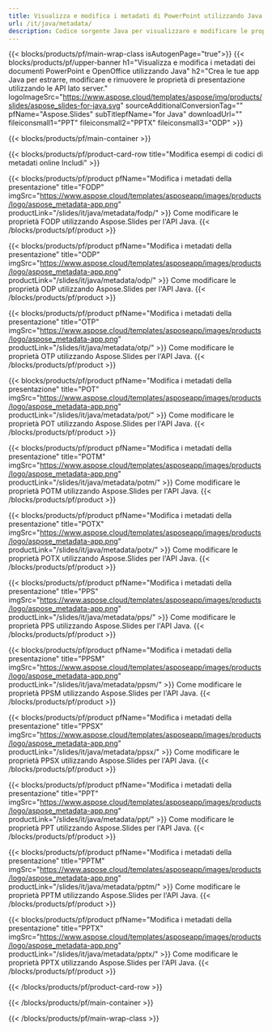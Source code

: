 ```yaml
---
title: Visualizza e modifica i metadati di PowerPoint utilizzando Java
url: /it/java/metadata/
description: Codice sorgente Java per visualizzare e modificare le proprietà della presentazione
---
```


{{< blocks/products/pf/main-wrap-class isAutogenPage="true">}}
{{< blocks/products/pf/upper-banner h1="Visualizza e modifica i metadati dei documenti PowerPoint e OpenOffice utilizzando Java" h2="Crea le tue app Java per estrarre, modificare e rimuovere le proprietà di presentazione utilizzando le API lato server." logoImageSrc="https://www.aspose.cloud/templates/aspose/img/products/slides/aspose_slides-for-java.svg" sourceAdditionalConversionTag="" pfName="Aspose.Slides" subTitlepfName="for Java" downloadUrl="" fileiconsmall1="PPT" fileiconsmall2="PPTX" fileiconsmall3="ODP" >}}

{{< blocks/products/pf/main-container >}}

{{< blocks/products/pf/product-card-row title="Modifica esempi di codici di metadati online Includi" >}}

{{< blocks/products/pf/product pfName="Modifica i metadati della presentazione" title="FODP" imgSrc="https://www.aspose.cloud/templates/asposeapp/images/products/logo/aspose_metadata-app.png" productLink="/slides/it/java/metadata/fodp/" >}}
Come modificare le proprietà FODP utilizzando Aspose.Slides per l'API Java.
{{< /blocks/products/pf/product >}}

{{< blocks/products/pf/product pfName="Modifica i metadati della presentazione" title="ODP" imgSrc="https://www.aspose.cloud/templates/asposeapp/images/products/logo/aspose_metadata-app.png" productLink="/slides/it/java/metadata/odp/" >}}
Come modificare le proprietà ODP utilizzando Aspose.Slides per l'API Java.
{{< /blocks/products/pf/product >}}

{{< blocks/products/pf/product pfName="Modifica i metadati della presentazione" title="OTP" imgSrc="https://www.aspose.cloud/templates/asposeapp/images/products/logo/aspose_metadata-app.png" productLink="/slides/it/java/metadata/otp/" >}}
Come modificare le proprietà OTP utilizzando Aspose.Slides per l'API Java.
{{< /blocks/products/pf/product >}}

{{< blocks/products/pf/product pfName="Modifica i metadati della presentazione" title="POT" imgSrc="https://www.aspose.cloud/templates/asposeapp/images/products/logo/aspose_metadata-app.png" productLink="/slides/it/java/metadata/pot/" >}}
Come modificare le proprietà POT utilizzando Aspose.Slides per l'API Java.
{{< /blocks/products/pf/product >}}

{{< blocks/products/pf/product pfName="Modifica i metadati della presentazione" title="POTM" imgSrc="https://www.aspose.cloud/templates/asposeapp/images/products/logo/aspose_metadata-app.png" productLink="/slides/it/java/metadata/potm/" >}}
Come modificare le proprietà POTM utilizzando Aspose.Slides per l'API Java.
{{< /blocks/products/pf/product >}}

{{< blocks/products/pf/product pfName="Modifica i metadati della presentazione" title="POTX" imgSrc="https://www.aspose.cloud/templates/asposeapp/images/products/logo/aspose_metadata-app.png" productLink="/slides/it/java/metadata/potx/" >}}
Come modificare le proprietà POTX utilizzando Aspose.Slides per l'API Java.
{{< /blocks/products/pf/product >}}

{{< blocks/products/pf/product pfName="Modifica i metadati della presentazione" title="PPS" imgSrc="https://www.aspose.cloud/templates/asposeapp/images/products/logo/aspose_metadata-app.png" productLink="/slides/it/java/metadata/pps/" >}}
Come modificare le proprietà PPS utilizzando Aspose.Slides per l'API Java.
{{< /blocks/products/pf/product >}}

{{< blocks/products/pf/product pfName="Modifica i metadati della presentazione" title="PPSM" imgSrc="https://www.aspose.cloud/templates/asposeapp/images/products/logo/aspose_metadata-app.png" productLink="/slides/it/java/metadata/ppsm/" >}}
Come modificare le proprietà PPSM utilizzando Aspose.Slides per l'API Java.
{{< /blocks/products/pf/product >}}

{{< blocks/products/pf/product pfName="Modifica i metadati della presentazione" title="PPSX" imgSrc="https://www.aspose.cloud/templates/asposeapp/images/products/logo/aspose_metadata-app.png" productLink="/slides/it/java/metadata/ppsx/" >}}
Come modificare le proprietà PPSX utilizzando Aspose.Slides per l'API Java.
{{< /blocks/products/pf/product >}}

{{< blocks/products/pf/product pfName="Modifica i metadati della presentazione" title="PPT" imgSrc="https://www.aspose.cloud/templates/asposeapp/images/products/logo/aspose_metadata-app.png" productLink="/slides/it/java/metadata/ppt/" >}}
Come modificare le proprietà PPT utilizzando Aspose.Slides per l'API Java.
{{< /blocks/products/pf/product >}}

{{< blocks/products/pf/product pfName="Modifica i metadati della presentazione" title="PPTM" imgSrc="https://www.aspose.cloud/templates/asposeapp/images/products/logo/aspose_metadata-app.png" productLink="/slides/it/java/metadata/pptm/" >}}
Come modificare le proprietà PPTM utilizzando Aspose.Slides per l'API Java.
{{< /blocks/products/pf/product >}}

{{< blocks/products/pf/product pfName="Modifica i metadati della presentazione" title="PPTX" imgSrc="https://www.aspose.cloud/templates/asposeapp/images/products/logo/aspose_metadata-app.png" productLink="/slides/it/java/metadata/pptx/" >}}
Come modificare le proprietà PPTX utilizzando Aspose.Slides per l'API Java.
{{< /blocks/products/pf/product >}}



{{< /blocks/products/pf/product-card-row >}}

{{< /blocks/products/pf/main-container >}}
    
{{< /blocks/products/pf/main-wrap-class >}}